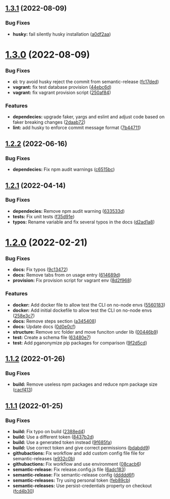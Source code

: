 ## [1.3.1](https://github.com/rebelstackio/pgfilter/compare/v1.3.0...v1.3.1) (2022-08-09)


### Bug Fixes

* **husky:** fail silently husky installation ([a0df2aa](https://github.com/rebelstackio/pgfilter/commit/a0df2aaf3fd6c6068210f15f8df7f745c303fe88))

# [1.3.0](https://github.com/rebelstackio/pgfilter/compare/v1.2.2...v1.3.0) (2022-08-09)


### Bug Fixes

* **ci:** try avoid husky reject the commit from semantic-release ([fc17ded](https://github.com/rebelstackio/pgfilter/commit/fc17ded90fc6c29b59f2854a6a4deb0baf5962e0))
* **vagrant:** fix test database provision ([44ebc6d](https://github.com/rebelstackio/pgfilter/commit/44ebc6d7bfe46140b4b27c8710e4d84216932b04))
* **vagrant:** fix vagrant provision script ([250af84](https://github.com/rebelstackio/pgfilter/commit/250af84f80bb0e4a693e35e0b79a8d686639119e))


### Features

* **dependecies:** upgrade faker, yargs and eslint and adjust code based on faker breaking changes ([2daab72](https://github.com/rebelstackio/pgfilter/commit/2daab7281736ab575ccf004011da65d0f4bfd448))
* **lint:** add husky to enforce commit message format ([7b44711](https://github.com/rebelstackio/pgfilter/commit/7b447114181f6fb9928d31b53b1b1f6c3872d0f2))

## [1.2.2](https://github.com/rebelstackio/pgfilter/compare/v1.2.1...v1.2.2) (2022-06-16)


### Bug Fixes

* **dependecies:** Fix npm audit warnings ([c6515bc](https://github.com/rebelstackio/pgfilter/commit/c6515bc3ceea2984edcdcf2181464995660a1501))

## [1.2.1](https://github.com/rebelstackio/pgfilter/compare/v1.2.0...v1.2.1) (2022-04-14)


### Bug Fixes

* **dependecies:** Remove npm audit warning ([633533d](https://github.com/rebelstackio/pgfilter/commit/633533d02c399ed0c0b29313facdaf498884d04e))
* **tests:** Fix unit tests ([f35d91e](https://github.com/rebelstackio/pgfilter/commit/f35d91e8596be16ca97cb14d8bf4c1503e7dfed4))
* **typos:** Rename variable and fix several typos in the docs ([d2ad1a8](https://github.com/rebelstackio/pgfilter/commit/d2ad1a8acd9933e3778c8066952f64b7b7ab1e91))

# [1.2.0](https://github.com/rebelstackio/pgfilter/compare/v1.1.2...v1.2.0) (2022-02-21)


### Bug Fixes

* **docs:** Fix typos ([9c13472](https://github.com/rebelstackio/pgfilter/commit/9c134720820f24bfcdf1ab093c8bb269b3706de6))
* **docs:** Remove tabs from on usage entry ([614689d](https://github.com/rebelstackio/pgfilter/commit/614689dce5402cd5c776d4f8b33b66a25f37082c))
* **provision:** Fix provision script for vagrant env ([8d2f968](https://github.com/rebelstackio/pgfilter/commit/8d2f968e81b66dfcabe26e284271e3b54d197c40))


### Features

* **docker:** Add docker file to allow test the CLI on no-node envs ([5560183](https://github.com/rebelstackio/pgfilter/commit/5560183ea01def413cfa4524233933d506b958cf))
* **docker:** Add initial dockefile to allow test the CLI on no-node envs ([258e3c7](https://github.com/rebelstackio/pgfilter/commit/258e3c7f4e49ca7ae0dc7066f9916808ccf44907))
* **docs:** Remove steps section ([a345408](https://github.com/rebelstackio/pgfilter/commit/a345408bf6f8168a2cb0b8265db27cca6702e9b0))
* **docs:** Update docs ([0d0e0cf](https://github.com/rebelstackio/pgfilter/commit/0d0e0cfd0555f57383f6af04ec3da571fc767e13))
* **structure:** Remove src folder and move funciton under lib ([00446b9](https://github.com/rebelstackio/pgfilter/commit/00446b99b38ae32457527baa5ebf85e3d4b055c6))
* **test:**  Create a schema file ([63480e7](https://github.com/rebelstackio/pgfilter/commit/63480e7e3f0df36ef08598bcceaa5aa346541998))
* **test:** Add pganonymize pip packages for comparison ([9f2d5cd](https://github.com/rebelstackio/pgfilter/commit/9f2d5cd4d89db57289e34731eade56024445f304))

## [1.1.2](https://github.com/rebelstackio/pgfilter/compare/v1.1.1...v1.1.2) (2022-01-26)


### Bug Fixes

* **build:** Remove useless npm packages and reduce npm package size ([cacf413](https://github.com/rebelstackio/pgfilter/commit/cacf41312a8d465e794dc0bb52421fe32568b594))

## [1.1.1](https://github.com/rebelstackio/pgfilter/compare/v1.1.0...v1.1.1) (2022-01-25)


### Bug Fixes

* **build:** Fix typo on build ([2388ed4](https://github.com/rebelstackio/pgfilter/commit/2388ed472576ea610e0e5cde79c3150addf9e7eb))
* **build:** Use a different token ([8437b2d](https://github.com/rebelstackio/pgfilter/commit/8437b2df67634685bb5334140c0793983287a87b))
* **build:** Use a generated token instead ([9f685fa](https://github.com/rebelstackio/pgfilter/commit/9f685fa280c56a2e6fcd25f4b9320d06b0830ab7))
* **build:** Use correct token and give correct permissions ([bdabdd9](https://github.com/rebelstackio/pgfilter/commit/bdabdd98ab3de6b30461f60d0ff5484908ac4d8e))
* **githubactions:** Fix workflow and add custom config file file for semantic-releases ([e932c0b](https://github.com/rebelstackio/pgfilter/commit/e932c0ba3b4b189ea9b4a05d15f13de27a1e27d3))
* **githubactions:** Fix workflow and use environment ([08cacb6](https://github.com/rebelstackio/pgfilter/commit/08cacb6aa9b84f926dc1ceba0335a916be574c32))
* **semantic-release:** Fix release.config.js file ([6adc183](https://github.com/rebelstackio/pgfilter/commit/6adc183540fc192c301ed28f916f39d7629b1dce))
* **semantic-release:** Fix semantic-release config ([ddddd6f](https://github.com/rebelstackio/pgfilter/commit/ddddd6ffb12de83c909dc883ccad2e8007189566))
* **semantic-releases:** Try using personal token ([feb89cb](https://github.com/rebelstackio/pgfilter/commit/feb89cb7b993400b9eb5bc40846d1b9c216d9f44))
* **semantic-releases:** Use persist-credentials property on checkout ([fcd4b30](https://github.com/rebelstackio/pgfilter/commit/fcd4b30ebce1380df3a0e2074077899f85aa41c0))
